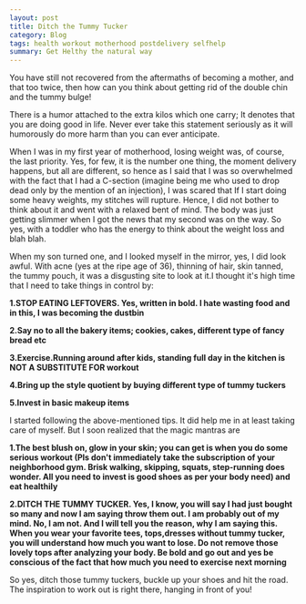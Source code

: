 ```yaml
---
layout: post
title: Ditch the Tummy Tucker
category: Blog
tags: health workout motherhood postdelivery selfhelp
summary: Get Helthy the natural way
---
```

You have still not recovered from the aftermaths of becoming a mother, and that too twice, then how can you think about getting rid of the double chin and the tummy bulge! 

There is a humor attached to the extra kilos which one carry; It denotes that you are doing good in life. Never ever take this statement seriously as it will humorously do more harm than you can ever anticipate.

When I was in my first year of motherhood, losing weight was, of course, the last priority. Yes, for few, it is the number one thing, the moment delivery happens, but all are different, so hence as I said that I was so overwhelmed with the fact that I had a C-section (imagine being me who used to drop dead only by the mention of an injection), I was scared that If I start doing some heavy weights, my stitches will rupture. Hence, I did not bother to think about it and went with a relaxed bent of mind. The body was just getting slimmer when I got the news that my second was on the way. So yes, with a toddler who has the energy to think about the weight loss and blah blah.

When my son turned one, and I looked myself in the mirror, yes, I did look awful. With acne (yes at the ripe age of 36), thinning of hair, skin tanned, the tummy pouch, it was a disgusting site to look at it.I thought it's high time that I need to take things in control by:

**1.STOP EATING LEFTOVERS. Yes, written in bold. I hate wasting food and in this, I was becoming the dustbin**

**2.Say no to all the bakery items; cookies, cakes, different type of fancy bread etc**

**3.Exercise.Running around after kids, standing full day in the kitchen is NOT A SUBSTITUTE FOR workout**

**4.Bring up the style quotient by buying different type of tummy tuckers**

**5.Invest in basic makeup items**

I started following the above-mentioned tips. It did help me in at least taking care of myself. But I soon realized that the magic mantras are 

**1.The best blush on, glow in your skin; you can get is when you do some serious workout (Pls don't immediately take the subscription of your neighborhood gym. Brisk walking, skipping, squats, step-running does wonder. All you need to invest is good shoes as per your body need) and eat healthily**

**2.DITCH THE TUMMY TUCKER. Yes, I know, you will say I had just bought so many and now I am saying throw them out. I am probably out of my mind. No, I am not. And I will tell you the reason, why I am saying this. When you wear your favorite tees, tops,dresses without tummy tucker, you will understand how much you want to lose. Do not remove those lovely tops after analyzing your body. Be bold and go out and yes be conscious of the fact that how much you need to exercise next morning**

So yes, ditch those tummy tuckers, buckle up your shoes and hit the road. The inspiration to work out is right there, hanging in front of you!


